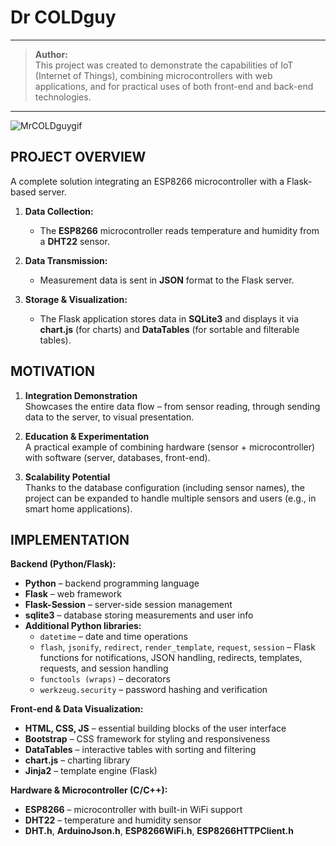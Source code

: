 # Dr COLDguy

---

> **Author:**  
> This project was created to demonstrate the capabilities of IoT (Internet of Things), combining microcontrollers with web applications, and for practical uses of both front-end and back-end technologies.

---

![MrCOLDguygif](https://github.com/user-attachments/assets/bd4db941-49f9-487b-bf76-91dc57ed4dac)

## PROJECT OVERVIEW 

A complete solution integrating an ESP8266 microcontroller with a Flask-based server.

1. **Data Collection:**  
   - The **ESP8266** microcontroller reads temperature and humidity from a **DHT22** sensor.

2. **Data Transmission:**  
   - Measurement data is sent in **JSON** format to the Flask server.

3. **Storage & Visualization:**  
   - The Flask application stores data in **SQLite3** and displays it via **chart.js** (for charts) and **DataTables** (for sortable and filterable tables).

## MOTIVATION

1. **Integration Demonstration**  
   Showcases the entire data flow – from sensor reading, through sending data to the server, to visual presentation.

2. **Education & Experimentation**  
   A practical example of combining hardware (sensor + microcontroller) with software (server, databases, front-end).

3. **Scalability Potential**  
   Thanks to the database configuration (including sensor names), the project can be expanded to handle multiple sensors and users (e.g., in smart home applications).

## IMPLEMENTATION

**Backend (Python/Flask):**
- **Python** – backend programming language  
- **Flask** – web framework  
- **Flask-Session** – server-side session management  
- **sqlite3** – database storing measurements and user info  
- **Additional Python libraries:**  
  - `datetime` – date and time operations  
  - `flash`, `jsonify`, `redirect`, `render_template`, `request`, `session` – Flask functions for notifications, JSON handling, redirects, templates, requests, and session handling  
  - `functools (wraps)` – decorators  
  - `werkzeug.security` – password hashing and verification

**Front-end & Data Visualization:**
- **HTML, CSS, JS** – essential building blocks of the user interface  
- **Bootstrap** – CSS framework for styling and responsiveness  
- **DataTables** – interactive tables with sorting and filtering  
- **chart.js** – charting library  
- **Jinja2** – template engine (Flask)

**Hardware & Microcontroller (C/C++):**
- **ESP8266** – microcontroller with built-in WiFi support  
- **DHT22** – temperature and humidity sensor  
- **DHT.h**, **ArduinoJson.h**, **ESP8266WiFi.h**, **ESP8266HTTPClient.h**









